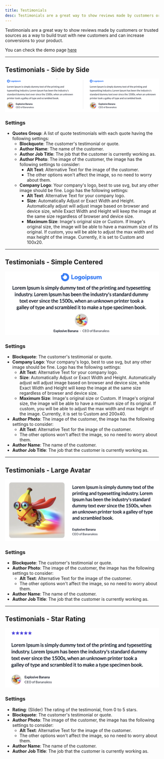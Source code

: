 ```yaml
---
title: Testimonials
desc: Testimonials are a great way to show reviews made by customers or trusted sources as a way to build trust with new customers and can increase conversions to your product.
---
```


Testimonials are a great way to show reviews made by customers or trusted sources as a way to build trust with new customers and can increase conversions to your product.

You can check the demo page [here](https://143910617.hs-sites-eu1.com/module-testimonials)

---

## Testimonials - Side by Side

<img src="./tm-side-by-side.png" alt="Screenshot of Module Side by Side Testimonial" />

### Settings

- **Quotes Group**: A list of quote testimonials with each quote having the following settings:
  - **Blockquote**: The customer's testimonial or quote.
  - **Author Name**: The name of the customer.
  - **Author Job Title**: The job that the customer is currently working as.
  - **Author Photo**: The image of the customer, the image has the following settings to consider:
    - **Alt Text**: Alternative Text for the image of the customer.
    - The other options won't affect the image, so no need to worry about them.
  - **Company Logo**: Your company's logo, best to use svg, but any other image should be fine. Logo has the following settings:
    - **Alt Text**: Alternative Text for your company logo.
    - **Size**: Automatically Adjust or Exact Width and Height. Automatically adjust will adjust image based on browser and device size, while Exact Width and Height will keep the image at the same size regardless of browser and device size.
    - **Maximum Size**: Image's original size or Custom. If Image's original size, the image will be able to have a maximum size of its original.
      If custom, you will be able to adjust the max width and max height of the image. Currently, it is set to Custom and 100x20.

---

## Testimonials - Simple Centered

<img src="./tm-simple-centered.png" alt="Screenshot of Module Simple Centered Testimonial" eleventy:widths="700" />

### Settings

- **Blockquote**: The customer's testimonial or quote.
- **Company Logo**: Your company's logo, best to use svg, but any other image should be fine. Logo has the following settings:
  - **Alt Text**: Alternative Text for your company logo.
  - **Size**: Automatically Adjust or Exact Width and Height. Automatically adjust will adjust image based on browser and device size, while Exact Width and Height will keep the image at the same size regardless of browser and device size.
  - **Maximum Size**: Image's original size or Custom. If Image's original size, the image will be able to have a maximum size of its original.
    If custom, you will be able to adjust the max width and max height of the image. Currently, it is set to Custom and 200x40.
- **Author Photo**: The image of the customer, the image has the following settings to consider:
  - **Alt Text**: Alternative Text for the image of the customer.
  - The other options won't affect the image, so no need to worry about them.
- **Author Name**: The name of the customer.
- **Author Job Title**: The job that the customer is currently working as.

---

## Testimonials - Large Avatar

<img src="./tm-large-avatar.png" alt="Screenshot of Module Large Avatar Testimonial" eleventy:widths="700" />

### Settings

- **Blockquote**: The customer's testimonial or quote.
- **Author Photo**: The image of the customer, the image has the following settings to consider:
  - **Alt Text**: Alternative Text for the image of the customer.
  - The other options won't affect the image, so no need to worry about them.
- **Author Name**: The name of the customer.
- **Author Job Title**: The job that the customer is currently working as.

---

## Testimonials - Star Rating

<img src="./tm-star-rating.png" alt="Screenshot of Module Star Rating Testimonial" eleventy:widths="700" />

### Settings

- **Rating**: (Slider) The rating of the testimonial, from 0 to 5 stars.
- **Blockquote**: The customer's testimonial or quote.
- **Author Photo**: The image of the customer, the image has the following settings to consider:
  - **Alt Text**: Alternative Text for the image of the customer.
  - The other options won't affect the image, so no need to worry about them.
- **Author Name**: The name of the customer.
- **Author Job Title**: The job that the customer is currently working as.
